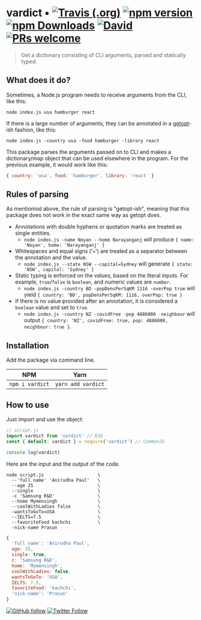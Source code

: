 # vardict • [![Travis (.org)](https://img.shields.io/travis/maacpiash/vardict?logo=travis&style=flat-square)](https://travis-ci.org/maacpiash/vardict) [![npm version](https://img.shields.io/npm/v/vardict.svg?logo=npm&style=flat-square)](https://npm.im/vardict) [![npm Downloads](https://img.shields.io/npm/dt/vardict.svg?logo=npm&style=flat-square)](https://www.npmjs.com/package/vardict) [![David](https://img.shields.io/david/dev/maacpiash/vardict?label=devDeps&logo=npm&style=flat-square)](https://david-dm.org/maacpiash/vardict) [![PRs welcome](https://img.shields.io/badge/PRs-welcome-brightgreen.svg?logo=github&style=flat-square)](https://github.com/maacpiash/vardict/compare)

> Get a dictionary consisting of CLI arguments, parsed and statically typed.

## What does it do?

Sometimes, a Node.js program needs to receive arguments from the CLI, like this:

```Shell
node index.js usa hamburger react
```

If there is a large number of arguments, they can be annotated in a [getopt](https://en.wikipedia.org/wiki/Getopt)-ish fashion, like this:

```Shell
node index.js -country usa -food hamburger -library react
```

This package parses the arguments passed on to CLI and makes a dictionary/map object that can be used elsewhere in the program. For the previous example, it would work like this:

```JavaScript
{ country: 'usa', food: 'hamburger', library: 'react' }
```
## Rules of parsing

As mentioniod above, the rule of parsing is "getopt-ish", meaning that this package does not work in the exact same way as getopt does.

- Annotations with double hyphens or quotation marks are treated as single entities.
  - `node index.js -name Noyan --home Narayanganj` will produce `{ name: 'Noyan', home: 'Narayanganj' }`
- Whitespaces and equal signs ('`=`') are treated as a separator between the annotation and the value.
  - `node index.js --state NSW --capital=Sydney` will generate `{ state: 'NSW', capital: 'Sydney' }`
- Static typing is enforced on the values, based on the literal inputs. For example, `true`/`false` is `boolean`, and numeric values are `number`.
  - `node index.js -country BD -popDensPerSqKM 1116 -overPop true` will yield `{ country: 'BD', popDensPerSqKM: 1116, overPop: true }`
- If there is no value provided after an annotation, it is considered a `boolean` value and set to `true`.
  - `node index.js -country NZ -covidFree -pop 4886000 -neighbour` will output `{ country: 'NZ', covidFree: true, pop: 4886000, neighbour: true }`.

## Installation

Add the package via command line.

| NPM | Yarn |
| --- | --- |
| `npm i vardict` | `yarn add vardict` |

## How to use

Just import and use the object:

```JavaScript
// script.js
import vardict from 'vardict' // ES6
const { default: vardict } = require('vardict') // CommonJS

console.log(vardict)
```

Here are the input and the output of the code.

```Shell
node script.js                    \
  --'full name' 'Anirudha Paul'   \
  --age 25                        \
  --single                        \
  -c 'Samsung R&D'                \
  --home Mymensingh               \
  --coolWithLadies false          \
  -wantsToGoTo=USA                \
  --IELTS=7.5                     \
  --favoriteFood kachchi          \
  -nick-name Prasun
```

```JavaScript
{
  'full name': 'Anirudha Paul',
  age: 25,
  single: true,
  c: 'Samsung R&D',
  home: 'Mymensingh',
  coolWithLadies: false,
  wantsToGoTo: 'USA',
  IELTS: 7.5,
  favoriteFood: 'kachchi',
  'nick-name': 'Prasun'
}
```

[![GitHub follow](https://img.shields.io/github/followers/maacpiash?label=Follow%20maacpiash&style=social)](https://github.com/maacpiash)
[![Twitter Follow](https://img.shields.io/twitter/follow/maacpiash?style=social)](https://twitter.com/maacpiash)
